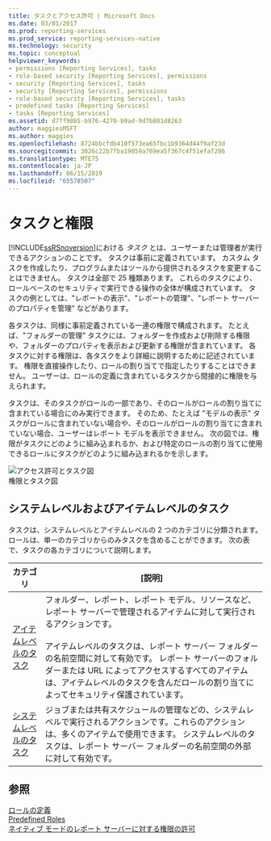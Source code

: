 ```yaml
---
title: タスクとアクセス許可 | Microsoft Docs
ms.date: 03/01/2017
ms.prod: reporting-services
ms.prod_service: reporting-services-native
ms.technology: security
ms.topic: conceptual
helpviewer_keywords:
- permissions [Reporting Services], tasks
- role-based security [Reporting Services], permissions
- security [Reporting Services], tasks
- security [Reporting Services], permissions
- role-based security [Reporting Services], tasks
- predefined tasks [Reporting Services]
- tasks [Reporting Services]
ms.assetid: d7ff90b5-b976-4270-b9ad-9d7b801d8263
author: maggiesMSFT
ms.author: maggies
ms.openlocfilehash: 8724bbcfdb410f573ea65fbc1b9364d44f9af23d
ms.sourcegitcommit: 3026c22b7fba19059a769ea5f367c4f51efaf286
ms.translationtype: MTE75
ms.contentlocale: ja-JP
ms.lasthandoff: 06/15/2019
ms.locfileid: "65578507"
---
```

# <a name="tasks-and-permissions"></a>タスクと権限
  [!INCLUDE[ssRSnoversion](../../includes/ssrsnoversion-md.md)]における *タスク* とは、ユーザーまたは管理者が実行できるアクションのことです。 タスクは事前に定義されています。 カスタム タスクを作成したり、プログラムまたはツールから提供されるタスクを変更することはできません。 タスクは全部で 25 種類あります。 これらのタスクにより、ロールベースのセキュリティで実行できる操作の全体が構成されています。 タスクの例としては、"レポートの表示"、"レポートの管理"、"レポート サーバーのプロパティを管理" などがあります。  
  
 各タスクは、同様に事前定義されている一連の権限で構成されます。 たとえば、"フォルダーの管理" タスクには、フォルダーを作成および削除する権限や、フォルダーのプロパティを表示および更新する権限が含まれています。 各タスクに対する権限は、各タスクをより詳細に説明するために記述されています。 権限を直接操作したり、ロールの割り当てで指定したりすることはできません。 ユーザーは、ロールの定義に含まれているタスクから間接的に権限を与えられます。  
  
 タスクは、そのタスクがロールの一部であり、そのロールがロールの割り当てに含まれている場合にのみ実行できます。 そのため、たとえば "モデルの表示" タスクがロールに含まれていない場合や、そのロールがロールの割り当てに含まれていない場合、ユーザーはレポート モデルを表示できません。 次の図では、権限がタスクにどのように組み込まれるか、および特定のロールの割り当てに使用できるロールにタスクがどのように組み込まれるかを示します。  
  
 ![アクセス許可とタスク図](../../reporting-services/security/media/report-securityobjects.gif "アクセス許可とタスク図")  
権限とタスク図  
  
## <a name="system-and-item-level-tasks"></a>システムレベルおよびアイテムレベルのタスク  
 タスクは、システムレベルとアイテムレベルの 2 つのカテゴリに分類されます。 ロールは、単一のカテゴリからのみタスクを含めることができます。 次の表で、タスクの各カテゴリについて説明します。  
  
|カテゴリ|[説明]|  
|--------------|-----------------|  
|[アイテムレベルのタスク](../../reporting-services/security/tasks-and-permissions-item-level-tasks.md)|フォルダー、レポート、レポート モデル、リソースなど、レポート サーバーで管理されるアイテムに対して実行されるアクションです。<br /><br /> アイテムレベルのタスクは、レポート サーバー フォルダーの名前空間に対して有効です。 レポート サーバーのフォルダーまたは URL によってアクセスするすべてのアイテムは、アイテムレベルのタスクを含んだロールの割り当てによってセキュリティ保護されています。|  
|[システムレベルのタスク](../../reporting-services/security/tasks-and-permissions-system-level-tasks.md)|ジョブまたは共有スケジュールの管理などの、システムレベルで実行されるアクションです。これらのアクションは、多くのアイテムで使用できます。 システムレベルのタスクは、レポート サーバー フォルダーの名前空間の外部に対して有効です。|  
  
## <a name="see-also"></a>参照  
 [ロールの定義](../../reporting-services/security/role-definitions.md)   
 [Predefined Roles](../../reporting-services/security/role-definitions-predefined-roles.md)   
 [ネイティブ モードのレポート サーバーに対する権限の許可](../../reporting-services/security/granting-permissions-on-a-native-mode-report-server.md)  
  
  
